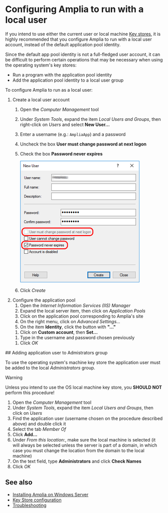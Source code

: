 ﻿# Configuring Amplia to run with a local user

If you intend to use either the current user or local machine [Key stores](key-stores/index.md), it is highly recommended
that you configure Amplia to run with a local user account, instead of the default application pool identity.

Since the default app pool identity is not a full-fledged user account, it can be difficult to perform certain operations
that may be necessary when using the operating system's key stores:

* Run a program with the application pool identity
* Add the application pool identity to a local user group

To configure Amplia to run as a local user:

1. Create a local user account
   1. Open the *Computer Management* tool
   1. Under *System Tools*, expand the item *Local Users and Groups*, then right-click on *Users* and select **New User...**
   1. Enter a username (e.g.: `AmpliaApp`) and a password
   1. Uncheck the box **User must change password at next logon**
   1. Check the box **Password never expires**

      ![Create user dialog](../../../../../images/windows/create-user-dialog.png)

   1. Click *Create*
1. Configure the application pool
   1. Open the *Internet Information Services (IIS) Manager*
   1. Expand the local server item, then click on *Application Pools*
   1. Click on the application pool corresponding to Amplia's site
   1. On the right menu, click on *Advanced Settings...*
   1. On the item **Identity**, click the button with **"..."**
   <!-- TODO: add image -->
   1. Click on **Custom account**, then **Set...**
   <!-- TODO: add image -->
   1. Type in the username and password chosen previously
   <!-- TODO: add image -->
   1. Click *OK*

<a name="grant-admin" />
## Adding application user to Admistrators group

To use the operating system's machine key store the application user must be added to the local *Administrators* group.

> [!WARNING]
> Unless you intend to use the OS local machine key store, you **SHOULD NOT** perform this procedure!

1. Open the *Computer Management* tool
1. Under *System Tools*, expand the item *Local Users and Groups*, then click on *Users*
1. Find the application user (username chosen on the procedure described above) and double click it
1. Select the tab *Member Of*
1. Click **Add...**
1. Under *From this location:*, make sure the local machine is selected (it will always be selected unless the server is part of a domain, in which
   case you must change the location from the domain to the local machine)
1. On the text field, type **Administrators** and click **Check Names**
   <!-- TODO: add image -->
1. Click *OK*

## See also

* [Installing Amplia on Windows Server](install.md)
* [Key Store configuration](key-stores/index.md)
* [Troubleshooting](troubleshoot/index.md)
